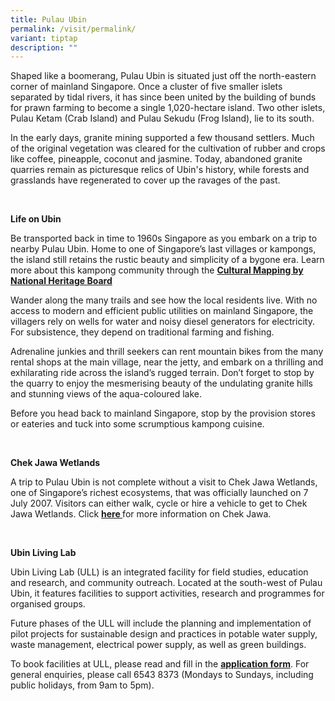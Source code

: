 ```yaml
---
title: Pulau Ubin
permalink: /visit/permalink/
variant: tiptap
description: ""
---
```

<p></p>
<p>Shaped like a boomerang, Pulau Ubin is situated just off the north-eastern
corner of mainland Singapore. Once a cluster of five smaller islets separated
by tidal rivers, it has since been united by the building of bunds for
prawn farming to become a single 1,020-hectare island. Two other islets,
Pulau Ketam (Crab Island) and Pulau Sekudu (Frog Island), lie to its south.</p>
<p>In the early days, granite mining supported a few thousand settlers. Much
of the original vegetation was cleared for the cultivation of rubber and
crops like coffee, pineapple, coconut and jasmine. Today, abandoned granite
quarries remain as picturesque relics of Ubin's history, while forests
and grasslands have regenerated to cover up the ravages of the past.</p>
<p>&nbsp;</p>
<p><strong>Life on Ubin</strong>
</p>
<p>Be transported back in time to 1960s Singapore as you embark on a trip
to nearby Pulau Ubin. Home to one of Singapore’s last villages or kampongs,
the island still retains the rustic beauty and simplicity of a bygone era.
Learn more about this kampong community through the <strong><a href="http://www.nhb.gov.sg/~/media/nhb/files/media/releases/new%20releases/media%20release%20pulau%20ubin%20final.pdf" rel="noopener noreferrer" target="_blank">Cultural Mapping by National Heritage Board</a></strong>
</p>
<p>Wander along the many trails and see how the local residents live. With
no access to modern and efficient public utilities on mainland Singapore,
the villagers rely on wells for water and noisy diesel generators for electricity.
For subsistence, they depend on traditional farming and fishing.</p>
<p>Adrenaline junkies and thrill seekers can rent mountain bikes from the
many rental shops at the main village, near the jetty, and embark on a
thrilling and exhilarating ride across the island’s rugged terrain. Don’t
forget to stop by the quarry to enjoy the mesmerising beauty of the undulating
granite hills and stunning views of the aqua-coloured lake.</p>
<p>Before you head back to mainland Singapore, stop by the provision stores
or eateries and tuck into some scrumptious kampong cuisine.</p>
<p>&nbsp;</p>
<p><strong>Chek Jawa Wetlands</strong>
</p>
<p>A trip to Pulau Ubin is not complete without a visit to Chek Jawa Wetlands,
one of Singapore’s richest ecosystems, that was officially launched on
7 July 2007. Visitors can either walk, cycle or hire a vehicle to get to
Chek Jawa Wetlands. Click&nbsp;<strong><a href="https://www.nparks.gov.sg/pulau-ubin/biodiversity/places-of-interest/chek-jawa-wetlands" rel="noopener noreferrer nofollow" target="_blank">here&nbsp;</a></strong>for
more information on Chek Jawa.</p>
<p>&nbsp;</p>
<p><strong>Ubin Living Lab</strong>
</p>
<p>Ubin Living Lab (ULL) is an integrated facility for field studies, education
and research, and community outreach. Located at the south-west of Pulau
Ubin, it features facilities to support activities, research and programmes
for organised groups.</p>
<p>Future phases of the ULL will include the planning and implementation
of pilot projects for sustainable design and practices in potable water
supply, waste management, electrical power supply, as well as green buildings.</p>
<p>To book facilities at ULL, please read and fill in the&nbsp;<strong><a href="https://form.gov.sg/#!/6216f8a340a8e30012fe1097" rel="noopener noreferrer" target="_blank">application form</a></strong>.
For general enquiries, please call 6543 8373 (Mondays to Sundays, including
public holidays, from 9am to 5pm).</p>
<p>&nbsp;</p>
